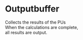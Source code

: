 # Outputbuffer
  
Collects the results of the PUs  
When the calculations are complete,   
all results are output.